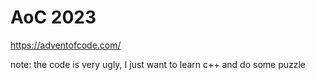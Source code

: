 # AoC 2023

https://adventofcode.com/

note: the code is very ugly, I just want to learn c++ and do some puzzle
